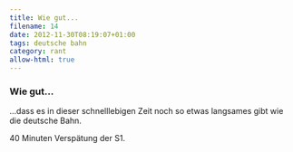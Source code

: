 ```yaml
---
title: Wie gut...
filename: 14
date: 2012-11-30T08:19:07+01:00
tags: deutsche bahn
category: rant
allow-html: true
---
```

### Wie gut...

<p>...dass es in dieser schnelllebigen Zeit noch so etwas langsames gibt wie die deutsche Bahn.</p>

<p>40 Minuten Verspätung der S1.</p>


